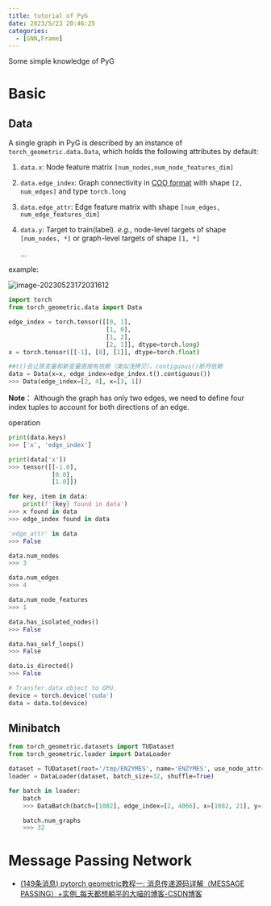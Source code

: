 ```yaml
---
title: tutorial of PyG
date: 2023/5/23 20:46:25
categories:
  - [GNN,Frame]
---
```


Some simple knowledge of PyG

<!-- more -->

# Basic

## Data

A single graph in PyG is described by an instance of ```torch_geometric.data.Data```, which holds the following attributes by default:

1. ```data.x```: Node feature matrix ```[num_nodes,num_node_features_dim]```

2. `data.edge_index`: Graph connectivity in [COO format](https://pytorch.org/docs/stable/sparse.html#sparse-coo-docs) with shape `[2, num_edges]` and type `torch.long`

3. `data.edge_attr`: Edge feature matrix with shape `[num_edges, num_edge_features_dim]`

4. `data.y`: Target to train(label). *e.g.*, node-level targets of shape `[num_nodes, *]` or graph-level targets of shape `[1, *]`

   ...

example:

![image-20230523172031612](https://ayimd-pic.oss-cn-guangzhou.aliyuncs.com/image-20230523172031612.png)

```Python
import torch
from torch_geometric.data import Data

edge_index = torch.tensor([[0, 1],
                           [1, 0],
                           [1, 2],
                           [2, 1]], dtype=torch.long)
x = torch.tensor([[-1], [0], [1]], dtype=torch.float)

##t()会让原变量和新变量直接有依赖（类似浅拷贝），contiguous()断开依赖
data = Data(x=x, edge_index=edge_index.t().contiguous())
>>> Data(edge_index=[2, 4], x=[3, 1])
```

**Note**： Although the graph has only two edges, we need to define four index tuples to account for both directions of an edge.

operation

```python
print(data.keys)
>>> ['x', 'edge_index']

print(data['x'])
>>> tensor([[-1.0],
            [0.0],
            [1.0]])

for key, item in data:
    print(f'{key} found in data')
>>> x found in data
>>> edge_index found in data

'edge_attr' in data
>>> False

data.num_nodes
>>> 3

data.num_edges
>>> 4

data.num_node_features
>>> 1

data.has_isolated_nodes()
>>> False

data.has_self_loops()
>>> False

data.is_directed()
>>> False

# Transfer data object to GPU.
device = torch.device('cuda')
data = data.to(device)
```

## Minibatch

```python
from torch_geometric.datasets import TUDataset
from torch_geometric.loader import DataLoader

dataset = TUDataset(root='/tmp/ENZYMES', name='ENZYMES', use_node_attr=True)
loader = DataLoader(dataset, batch_size=32, shuffle=True)

for batch in loader:
    batch
    >>> DataBatch(batch=[1082], edge_index=[2, 4066], x=[1082, 21], y=[32])

    batch.num_graphs
    >>> 32
```



# Message Passing Network

- [(149条消息) pytorch geometric教程一: 消息传递源码详解（MESSAGE PASSING）+实例_每天都想躺平的大喵的博客-CSDN博客](https://blog.csdn.net/weixin_39925939/article/details/121360884)
